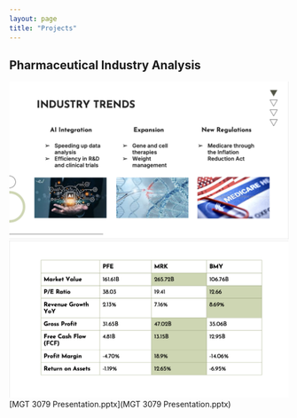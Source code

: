 ```yaml
---
layout: page
title: "Projects"
---
```

## Pharmaceutical Industry Analysis
<img src="industry trends.png">
<img src="pharmaceutical comparison.png">
[MGT 3079 Presentation.pptx](MGT 3079 Presentation.pptx)

